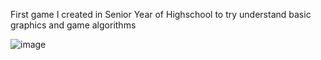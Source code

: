 First game I created in Senior Year of Highschool to try understand basic graphics and game algorithms

![image](https://github.com/LleytonMartin/Games/assets/100320409/3a673011-264a-4ef3-8923-cce07baa13d6)
